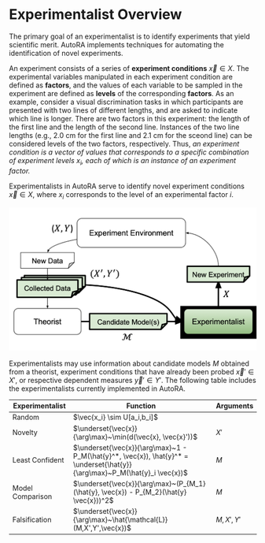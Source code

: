 # Experimentalist Overview

The primary goal of an experimentalist is to identify experiments that yield 
scientific merit. AutoRA implements techniques for automating the identification 
of novel experiments.

An experiment consists of a series of **experiment conditions** $\vec{x} \in X$. 
The experimental variables manipulated in each experiment condition 
are defined as **factors**, and the values of each variable to be sampled 
in the experiment are defined as **levels** of the corresponding **factors**. 
As an example, consider a visual discrimination tasks in which participants are presented
with two lines of different lengths, and are asked to indicate which line is longer.
There are two factors in this experiment: the length of the first line and 
the length of the second line. Instances of the two line lengths 
(e.g., 2.0 cm for the first line and 2.1 cm for the sceond line) 
can be considered levels of the two factors, respectively. Thus, *an experiment condition is a vector of values that
corresponds to a specific combination of experiment levels $x_i$, 
each of which is an instance of an experiment factor.*

Experimentalists in AutoRA serve to identify novel 
experiment conditions $\vec{x} \in X$, where $x_i$ corresponds 
to the level of an experimental factor $i$.

![Overview](../img/experimentalist.png)

Experimentalists may use information about candidate models $M$ obtained from a theorist, 
experiment conditions that have already been probed $\vec{x}' \in X'$, or 
respective dependent measures $\vec{y}' \in Y'$. The following table includes the experimentalists currently implemented
 in AutoRA.

| Experimentalist  | Function                                                                                                                      | Arguments   |
|------------------|-------------------------------------------------------------------------------------------------------------------------------|-------------|
| Random           | $\vec{x_i} \sim U[a_i,b_i]$                                                                                                   |             |
| Novelty          | $\underset{\vec{x}}{\arg\max}~\min(d(\vec{x}, \vec{x}'))$                                                                     | $X'$        |
| Least Confident  | $\underset{\vec{x}}{\arg\max}~1 - P_M(\hat{y}^*, \vec{x}), \hat{y}^* = \underset{\hat{y}}{\arg\max}~P_M(\hat{y}_i \vec{x})$   | $M$         |
| Model Comparison | $\underset{\vec{x}}{\arg\max}~(P_{M_1}(\hat{y}, \vec{x}) - P_{M_2}(\hat{y} \vec{x}))^2$                                       | $M$         |
| Falsification    | $\underset{\vec{x}}{\arg\max}~\hat{\mathcal{L}}(M,X',Y',\vec{x})$                                                             | $M, X', Y'$ |



